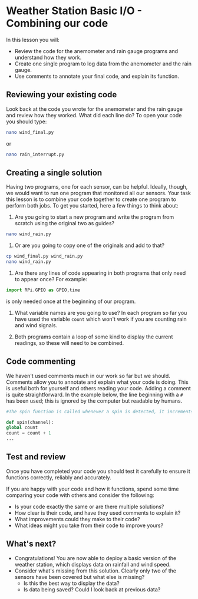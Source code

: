# Weather Station Basic I/O - Combining our code

In this lesson you will:

- Review the code for the anemometer and rain gauge programs and understand how they work.
- Create one single program to log data from the anemometer and the rain gauge.
- Use comments to annotate your final code, and explain its function.

## Reviewing your existing code

Look back at the code you wrote for the anemometer and the rain gauge and review how they worked. What did each line do? To open your code you should type:

```bash
nano wind_final.py
```

or

```bash
nano rain_interrupt.py
```

## Creating a single solution

Having two programs, one for each sensor, can be helpful. Ideally, though, we would want to run one program that monitored all our sensors. Your task this lesson is to combine your code together to create one program to perform both jobs. To get you started, here a few things to think about:

1. Are you going to start a new program and write the program from scratch using the original two as guides?

  ```bash
  nano wind_rain.py
  ```

1. Or are you going to copy one of the originals and add to that?

  ```bash
  cp wind_final.py wind_rain.py
  nano wind_rain.py
  ```

1. Are there any lines of code appearing in both programs that only need to appear once? For example:

```python
import RPi.GPIO as GPIO,time
```

is only needed once at the beginning of our program.

1. What variable names are you going to use? In each program so far you have used the variable `count` which won't work if you are counting rain and wind signals.

1. Both programs contain a loop of some kind to display the current readings, so these will need to be combined.

## Code commenting

We haven't used comments much in our work so far but we should. Comments allow you to annotate and explain what your code is doing. This is useful both for yourself and others reading your code. Adding a comment is quite straightforward. In the example below, the line beginning with a `#` has been used; this is ignored by the computer but readable by humans.

```python
#The spin function is called whenever a spin is detected, it increments the count variable and prints it out

def spin(channel):
global count
count = count + 1
...
```

## Test and review

Once you have completed your code you should test it carefully to ensure it functions correctly, reliably and accurately.

If you are happy with your code and how it functions, spend some time comparing your code with others and consider the following:

- Is your code exactly the same or are there multiple solutions?
- How clear is their code, and have they used comments to explain it?
- What improvements could they make to their code?
- What ideas might you take from their code to improve yours?


## What's next?

- Congratulations! You are now able to deploy a basic version of the weather station, which displays data on rainfall and wind speed.
- Consider what's missing from this solution. Clearly only two of the sensors have been covered but what else is missing?
    - Is this the best way to display the data?
    - Is data being saved? Could I look back at previous data?
